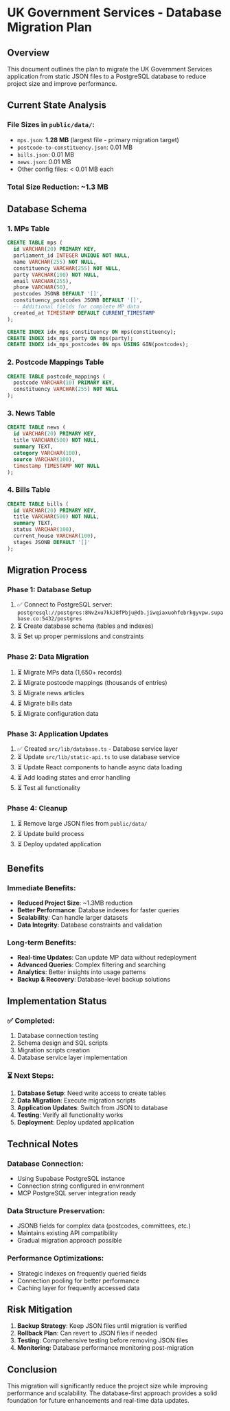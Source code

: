 # UK Government Services - Database Migration Plan

## Overview
This document outlines the plan to migrate the UK Government Services application from static JSON files to a PostgreSQL database to reduce project size and improve performance.

## Current State Analysis

### File Sizes in `public/data/`:
- `mps.json`: **1.28 MB** (largest file - primary migration target)
- `postcode-to-constituency.json`: 0.01 MB
- `bills.json`: 0.01 MB
- `news.json`: 0.01 MB
- Other config files: < 0.01 MB each

### Total Size Reduction: ~1.3 MB

## Database Schema

### 1. MPs Table
```sql
CREATE TABLE mps (
  id VARCHAR(20) PRIMARY KEY,
  parliament_id INTEGER UNIQUE NOT NULL,
  name VARCHAR(255) NOT NULL,
  constituency VARCHAR(255) NOT NULL,
  party VARCHAR(100) NOT NULL,
  email VARCHAR(255),
  phone VARCHAR(50),
  postcodes JSONB DEFAULT '[]',
  constituency_postcodes JSONB DEFAULT '[]',
  -- Additional fields for complete MP data
  created_at TIMESTAMP DEFAULT CURRENT_TIMESTAMP
);

CREATE INDEX idx_mps_constituency ON mps(constituency);
CREATE INDEX idx_mps_party ON mps(party);
CREATE INDEX idx_mps_postcodes ON mps USING GIN(postcodes);
```

### 2. Postcode Mappings Table
```sql
CREATE TABLE postcode_mappings (
  postcode VARCHAR(10) PRIMARY KEY,
  constituency VARCHAR(255) NOT NULL
);
```

### 3. News Table
```sql
CREATE TABLE news (
  id VARCHAR(20) PRIMARY KEY,
  title VARCHAR(500) NOT NULL,
  summary TEXT,
  category VARCHAR(100),
  source VARCHAR(100),
  timestamp TIMESTAMP NOT NULL
);
```

### 4. Bills Table
```sql
CREATE TABLE bills (
  id VARCHAR(20) PRIMARY KEY,
  title VARCHAR(500) NOT NULL,
  summary TEXT,
  status VARCHAR(100),
  current_house VARCHAR(100),
  stages JSONB DEFAULT '[]'
);
```

## Migration Process

### Phase 1: Database Setup
1. ✅ Connect to PostgreSQL server: `postgresql://postgres:8Nv2xu7kkJ8fPbju@db.jiwqiaxuohfebrkgyvpw.supabase.co:5432/postgres`
2. ⏳ Create database schema (tables and indexes)
3. ⏳ Set up proper permissions and constraints

### Phase 2: Data Migration
1. ⏳ Migrate MPs data (1,650+ records)
2. ⏳ Migrate postcode mappings (thousands of entries)
3. ⏳ Migrate news articles
4. ⏳ Migrate bills data
5. ⏳ Migrate configuration data

### Phase 3: Application Updates
1. ✅ Created `src/lib/database.ts` - Database service layer
2. ⏳ Update `src/lib/static-api.ts` to use database service
3. ⏳ Update React components to handle async data loading
4. ⏳ Add loading states and error handling
5. ⏳ Test all functionality

### Phase 4: Cleanup
1. ⏳ Remove large JSON files from `public/data/`
2. ⏳ Update build process
3. ⏳ Deploy updated application

## Benefits

### Immediate Benefits:
- **Reduced Project Size**: ~1.3MB reduction
- **Better Performance**: Database indexes for faster queries
- **Scalability**: Can handle larger datasets
- **Data Integrity**: Database constraints and validation

### Long-term Benefits:
- **Real-time Updates**: Can update MP data without redeployment
- **Advanced Queries**: Complex filtering and searching
- **Analytics**: Better insights into usage patterns
- **Backup & Recovery**: Database-level backup solutions

## Implementation Status

### ✅ Completed:
1. Database connection testing
2. Schema design and SQL scripts
3. Migration scripts creation
4. Database service layer implementation

### ⏳ Next Steps:
1. **Database Setup**: Need write access to create tables
2. **Data Migration**: Execute migration scripts
3. **Application Updates**: Switch from JSON to database
4. **Testing**: Verify all functionality works
5. **Deployment**: Deploy updated application

## Technical Notes

### Database Connection:
- Using Supabase PostgreSQL instance
- Connection string configured in environment
- MCP PostgreSQL server integration ready

### Data Structure Preservation:
- JSONB fields for complex data (postcodes, committees, etc.)
- Maintains existing API compatibility
- Gradual migration approach possible

### Performance Optimizations:
- Strategic indexes on frequently queried fields
- Connection pooling for better performance
- Caching layer for frequently accessed data

## Risk Mitigation

1. **Backup Strategy**: Keep JSON files until migration is verified
2. **Rollback Plan**: Can revert to JSON files if needed
3. **Testing**: Comprehensive testing before removing JSON files
4. **Monitoring**: Database performance monitoring post-migration

## Conclusion

This migration will significantly reduce the project size while improving performance and scalability. The database-first approach provides a solid foundation for future enhancements and real-time data updates.